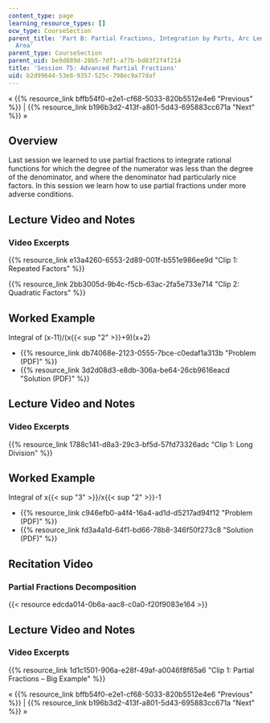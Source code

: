 ```yaml
---
content_type: page
learning_resource_types: []
ocw_type: CourseSection
parent_title: 'Part B: Partial Fractions, Integration by Parts, Arc Length, and Surface
  Area'
parent_type: CourseSection
parent_uid: be9d889d-28b5-7df1-a77b-bd83f2f4f214
title: 'Session 75: Advanced Partial Fractions'
uid: b2d99644-53e8-9357-525c-798ec9a77daf
---
```


« {{% resource_link bffb54f0-e2e1-cf68-5033-820b5512e4e6 "Previous" %}} | {{% resource_link b196b3d2-413f-a801-5d43-695883cc671a "Next" %}} »

Overview
--------

Last session we learned to use partial fractions to integrate rational functions for which the degree of the numerator was less than the degree of the denominator, and where the denominator had particularly nice factors. In this session we learn how to use partial fractions under more adverse conditions.

Lecture Video and Notes
-----------------------

### Video Excerpts

{{% resource_link e13a4260-6553-2d89-001f-b551e986ee9d "Clip 1: Repeated Factors" %}}

{{% resource_link 2bb3005d-9b4c-f5cb-63ac-2fa5e733e714 "Clip 2: Quadratic Factors" %}}

Worked Example
--------------

Integral of (x-11)/(x{{< sup "2" >}}+9)(x+2)

*   {{% resource_link db74068e-2123-0555-7bce-c0edaf1a313b "Problem (PDF)" %}}
*   {{% resource_link 3d2d08d3-e8db-306a-be64-26cb9616eacd "Solution (PDF)" %}}

Lecture Video and Notes
-----------------------

### Video Excerpts

{{% resource_link 1788c141-d8a3-29c3-bf5d-57fd73326adc "Clip 1: Long Division" %}}

Worked Example
--------------

Integral of x{{< sup "3" >}}/x{{< sup "2" >}}\-1

*   {{% resource_link c946efb0-a4f4-16a4-ad1d-d5217ad94f12 "Problem (PDF)" %}}
*   {{% resource_link fd3a4a1d-64f1-bd66-78b8-346f50f273c8 "Solution (PDF)" %}}

Recitation Video
----------------

### Partial Fractions Decomposition

{{< resource edcda014-0b6a-aac8-c0a0-f20f9083e164 >}}

Lecture Video and Notes
-----------------------

### Video Excerpts

{{% resource_link 1d1c1501-906a-e28f-49af-a0046f8f65a6 "Clip 1: Partial Fractions – Big Example" %}}

« {{% resource_link bffb54f0-e2e1-cf68-5033-820b5512e4e6 "Previous" %}} | {{% resource_link b196b3d2-413f-a801-5d43-695883cc671a "Next" %}} »